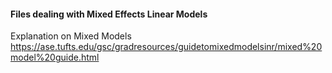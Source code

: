 #### Files dealing with Mixed Effects Linear Models 

Explanation on Mixed Models
https://ase.tufts.edu/gsc/gradresources/guidetomixedmodelsinr/mixed%20model%20guide.html
